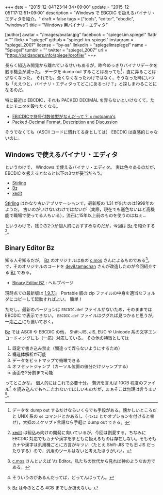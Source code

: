 +++
date = "2015-12-04T23:14:34+09:00"
update = "2015-12-05T17:12:51+09:00"
description = "Windows で EBCDIC を扱えるバイナリ・エディタを紹介。"
draft = false
tags = ["tools", "editor", "ebcdic", "windows"]
title = "Windows 用バイナリ・エディタ"

[author]
  avatar = "/images/avatar.jpg"
  facebook = "spiegel.im.spiegel"
  flattr = ""
  flickr = "spiegel"
  github = "spiegel-im-spiegel"
  instagram = "spiegel_2007"
  license = "by-sa"
  linkedin = "spiegelimspiegel"
  name = "Spiegel"
  tumblr = ""
  twitter = "spiegel_2007"
  url = "https://baldanders.info/spiegel/profile/"
+++

長らく組込み開発から離れているせいもあるが，昨今めっきりバイナリデータを触る機会が減った。
データを dump out することはあっても[^dump]，直に弄ることは少なくなった。
それでも，全くなくなったわけではなく，そうなった時にいつも「ええつと，バイナリ・エディタってどこにあるっけ？」と探しまわることになるのだ。

[^dump]: データを dump out するだけならいくらでも手段がある。懐かしいところだと UNIX 系の `od` コマンドとかあるし（`-tx1z` とかオプションを付けると幸せ），大抵のスクリプト言語なら手軽に dump out できる。

特に最近は EBCDIC，それも PACKED DECIMAL を弄らないといけなくて，たまにモニタを殴りたくなる。

- [EBICDICで符号付数値型がなんだって？ « motoama's](http://motoama.chu.jp/program/905)
- [Packed-Decimal Format, Description and Discussion](http://www.simotime.com/datapk01.htm)

そうでなくても（ASCII コードに慣れてる身としては） EBCDIC は直感的じゃないのに。

## Windows で使えるバイナリ・エディタ

というわけで， Windows で使えるバイナリ・エディタ。
実は色々あるのだが， EBCDIC を扱えるとなると以下の3つが妥当だろう。

- [Stirling]
- [Bz]
- [xedit]

[Stirling] はかなり古いアプリケーションで，最新版の 1.31 が出たのは1999年のようだ。
古いのがいけないわけではないが（実際，現在でも遜色ないほど高機能で職場で使ってる人もいる），流石に15年以上前のものを使うのはねぇ...

というわけで，残りの2つが個人的におすすめなのだが，今回は [Bz] を紹介する[^xe]。

[^xe]: [xedit] は組込み向けの開発に向いているが，今回は割愛する。ちなみに EBCDIC 対応でもカナや漢字をまともに扱えるものは存在しない。そもそもカナや漢字は汎用機ごとに方言がキツい（たとえ Shift-JIS でも旧 JIS だったりする）ので，汎用のツールはないと考えたほうがいい。

## Binary Editor Bz

知る人ぞ知るだが， [Bz] のオリジナルはあの [c.mos](http://www.vcraft.jp/) さんによるものである[^cmos]。
で，そのオリジナルのコードを [devil.tamachan](https://github.com/devil-tamachan) さんが改造したのが今回紹介する [Bz] である。

[^cmos]: [c.mos](http://www.vcraft.jp/) さんといえば Vz Editor。私たちの世代から見れば神のようなお方である。

- [Binary Editor BZ](http://devil-tamachan.github.io/BZDoc/) : ヘルプページ

現時点での最新版は [1.9.7.1](https://github.com/devil-tamachan/binaryeditorbz/releases/tag/v1.9.7.1)。
Portable 版の zip ファイルの中身を適当なフォルダにコピーして起動すればよい。
簡単！

ただし，最新のバージョンは `EBCDIC.def` ファイルがないため，そのままでは EBCDIC で表示できない。
`EBCDIC.def` ファイルはググれば見つかると思うが，一応[ここ](/material/bz/EBCDIC.def)にも置いておく。

[Bz] では ASCII や EBCDIC の他， Shift-JIS, JIS, EUC や Unicode 系の文字エンコードィングにも（一応）対応している。
その他の特徴としては

1. 既定で書き込み禁止（間違って弄らないようにするため）
1. 構造体解析が可能
1. データをビットマップで俯瞰できる
1. オフセットジャンプ（カーソル位置の値分だけジャンプする）
1. 画面を2分割まで可能

ってとこかな。
個人的にはこれで必要十分。
贅沢を言えば 10GB 程度のファイル[^file] を読み込んでもへこたれないでほしいものだが，まぁそこは無理は言うまい[^size]。

[^file]: そういうのがあるんだってば，どってんばってん。
[^size]: [Bz] は今のところ 4GB までしか扱えない。

[Bz]: https://github.com/devil-tamachan/binaryeditorbz "devil-tamachan/binaryeditorbz"
[Stirling]: http://www.vector.co.jp/soft/win95/util/se079072.html "Stirlingの詳細情報 : Vector ソフトを探す！"
[xedit]: http://www002.upp.so-net.ne.jp/janus/xedit.html "ROM化支援バイナリエディタ - xedit -"
